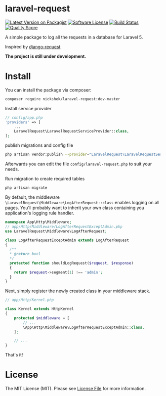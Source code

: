 # laravel-request

[![Latest Version on Packagist](https://img.shields.io/packagist/v/nickshek/laravel-request.svg?style=flat-square)](https://packagist.org/packages/nickshek/laravel-request)
[![Software License](https://img.shields.io/badge/license-MIT-brightgreen.svg?style=flat-square)](LICENSE.md)
[![Build Status](https://img.shields.io/travis/nickshek/laravel-request/master.svg?style=flat-square)](https://travis-ci.org/nickshek/laravel-request)
[![Quality Score](https://img.shields.io/scrutinizer/g/nickshek/laravel-request.svg?style=flat-square)](https://scrutinizer-ci.com/g/nickshek/laravel-request)

A simple package to log all the requests in a database for Laravel 5.

Inspired by [django-request](https://github.com/django-request/django-request)

**The project is still under development.**


# Install
You can install the package via composer:

```bash
composer require nickshek/laravel-request:dev-master
```

Install service provider
```php
// config/app.php
'providers' => [
    ...
    LaravelRequest\LaravelRequestServiceProvider::class,
];
```

publish migrations and config file

```bash
php artisan vendor:publish --provider="LaravelRequest\LaravelRequestServiceProvider"
```
Afterwards you can edit the file ```config/laravel-request.php``` to suit your needs.

Run migration to create required tables

```bash
php artisan migrate
```

By default, the middleware ```\LaravelRequest\Middleware\LogAfterRequest::class``` enables logging on all pages. You'll probably want to inherit your own class containing you application's logging rule handler.

```php
namespace App\Http\Middleware;
// app/Http/Middleware/LogAfterRequestExceptAdmin.php
use LaravelRequest\Middleware\LogAfterRequest;

class LogAfterRequestExceptAdmin extends LogAfterRequest
{
  /**
  * @return bool
  */
  protected function shouldLogRequest($request, $response)
  {
    return $request->segment(1) !== 'admin';
  }
}
```
Next, simply register the newly created class in your middleware stack.

```php
// app/Http/Kernel.php

class Kernel extends HttpKernel
{
    protected $middleware = [
        // ...
        \App\Http\Middleware\LogAfterRequestExceptAdmin::class,
    ];

    // ...
}
```

That's it!

# License

The MIT License (MIT). Please see [License File](LICENSE.md) for more information.
